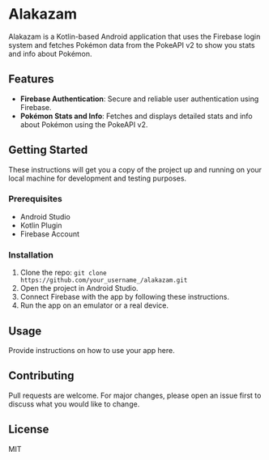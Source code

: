 # Alakazam

Alakazam is a Kotlin-based Android application that uses the Firebase login system and fetches Pokémon data from the PokeAPI v2 to show you stats and info about Pokémon.

## Features

- **Firebase Authentication**: Secure and reliable user authentication using Firebase.
- **Pokémon Stats and Info**: Fetches and displays detailed stats and info about Pokémon using the PokeAPI v2.

## Getting Started

These instructions will get you a copy of the project up and running on your local machine for development and testing purposes.

### Prerequisites

- Android Studio
- Kotlin Plugin
- Firebase Account

### Installation

1. Clone the repo: `git clone https://github.com/your_username_/alakazam.git`
2. Open the project in Android Studio.
3. Connect Firebase with the app by following these instructions.
4. Run the app on an emulator or a real device.

## Usage

Provide instructions on how to use your app here.

## Contributing

Pull requests are welcome. For major changes, please open an issue first to discuss what you would like to change.

## License

MIT
